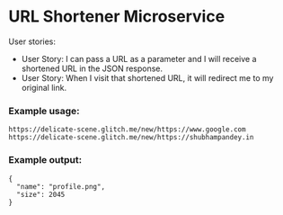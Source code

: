 URL Shortener Microservice
=========================

User stories:
* User Story: I can pass a URL as a parameter and I will receive a shortened URL in the JSON response.
* User Story: When I visit that shortened URL, it will redirect me to my original link.

### Example usage:

`https://delicate-scene.glitch.me/new/https://www.google.com`
`https://delicate-scene.glitch.me/new/https://shubhampandey.in`

### Example output:
```
{
  "name": "profile.png",
  "size": 2045
}
```
